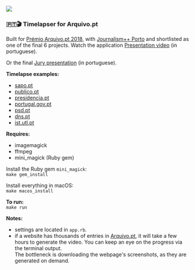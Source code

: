 ![](lapso_logo.png)  
### 🇵🇹🎬 Timelapser for Arquivo.pt

Built for [Prémio Arquivo.pt 2018](http://sobre.arquivo.pt/pt/colabore/candidatura-aos-premios-arquivo-pt-2018/), with [Journalism++ Porto](http://jplusplus.org/en/) and shortlisted as one of the final 6 projects.
Watch the application [Presentation video](https://youtu.be/45GLf49cI6w) (in portuguese).

Or the final [Jury presentation](https://www.youtube.com/watch?v=SZAbG2XqcBM) (in portuguese).

**Timelapse examples:**
- [sapo.pt](https://youtu.be/CR7ZyXg0Nr4)
- [publico.pt](https://youtu.be/hrva9ieJMSE)
- [presidencia.pt](https://youtu.be/NrsCsWwzeAc)
- [portugal.gov.pt](https://youtu.be/ARKPhSnN588)
- [psd.pt](https://youtu.be/3pgul52EFSE)
- [dns.pt](https://youtu.be/UPay7KM9YeQ)
- [ist.utl.pt](https://youtu.be/-lngjRoECL4)

**Requires:**
- imagemagick
- ffmpeg  
- mini_magick (Ruby gem)

Install the Ruby gem ``mini_magick``:  
``make gem_install``

Install everything in macOS:  
``make macos_install``

**To run:**  
``make run``

**Notes:**  
- settings are located in ``app.rb``.  
- if a website has thousands of entries in [Arquivo.pt](https://arquivo.pt), it will take a few hours to generate the video. You can keep an eye on the progress via the terminal output.  
The bottleneck is downloading the webpage's screenshots, as they are generated on demand.